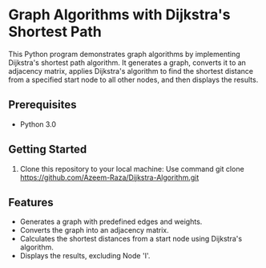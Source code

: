 # Graph Algorithms with Dijkstra's Shortest Path

This Python program demonstrates graph algorithms by implementing Dijkstra's shortest path algorithm. 
It generates a graph, converts it to an adjacency matrix, applies Dijkstra's algorithm to find the shortest 
distance from a specified start node to all other nodes, and then displays the results.

## Prerequisites

- Python 3.0

## Getting Started

1. Clone this repository to your local machine:
    Use command
   git clone https://github.com/Azeem-Raza/Dijkstra-Algorithm.git

## Features

- Generates a graph with predefined edges and weights.
- Converts the graph into an adjacency matrix.
- Calculates the shortest distances from a start node using Dijkstra's algorithm.
- Displays the results, excluding Node 'I'.
